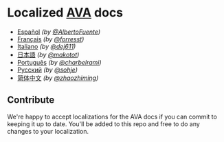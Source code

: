 # Localized [AVA](https://github.com/sindresorhus/ava) docs

- [Español](es_ES/readme.md) *(by [@AlbertoFuente](https://github.com/AlbertoFuente))*
- [Français](fr_FR/readme.md) *(by [@forresst](https://github.com/forresst))*
- [Italiano](it_IT/readme.md) *(by [@dej611](https://github.com/dej611))*
- [日本語](ja_JP/readme.md) *(by [@makotot](https://github.com/makotot))*
- [Português](pt_BR/readme.md) *(by [@charbelrami](https://github.com/charbelrami))*
- [Русский](ru_RU/readme.md) *(by [@sohje](https://github.com/sohje))*
- [简体中文](zh_CN/readme.md) *(by [@zhaozhiming](https://github.com/zhaozhiming))*


## Contribute

We're happy to accept localizations for the AVA docs if you can commit to keeping it up to date. You'll be added to this repo and free to do any changes to your localization.
